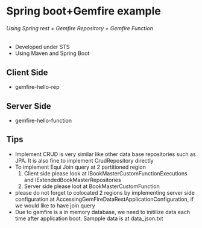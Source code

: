 # Spring boot+Gemfire example
###### Using Spring rest + Gemfire Repository + Gemfire Function

- Developed under STS
- Using Maven and Spring Boot

## Client Side
- gemfire-hello-rep

## Server Side
- gemfire-hello-function

## Tips
- Implement CRUD is very similar like other data base repositories such as JPA. It is also fine to implement CrudRepository directly
- To implement Equi Join query at 2 partitioned region
  1. Client side please look at IBookMasterCustomFunctionExecutions and IExtendedBookMasterRepositories
  2. Server side please loot at BookMasterCustomFunction
- please do not forget to colocated 2 regions by implementing server side configuration at AccessingGemFireDataRestApplicationConfiguration, if we would like to have join query
- Due to gemfire is a in memory database, we need to initilize data each time after application boot. Sampple data is at data_json.txt
